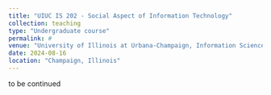 ```yaml
---
title: "UIUC IS 202 - Social Aspect of Information Technology"
collection: teaching
type: "Undergraduate course"
permalink: #
venue: "University of Illinois at Urbana-Champaign, Information Science"
date: 2024-08-16
location: "Champaign, Illinois"
---
```


to be continued
